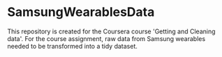 # SamsungWearablesData
This repository is created for the Coursera course 'Getting and Cleaning data'. For the course assignment, raw data from Samsung wearables needed to be transformed into a tidy dataset.
